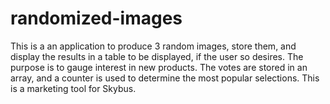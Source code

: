 # randomized-images
This is a an application to produce 3 random images, store them, and display the results in a table to be displayed, if the user so desires. The purpose is to gauge interest in new products. The votes are stored in an array, and a counter is used to determine the most popular selections. This is a marketing tool for Skybus.  
